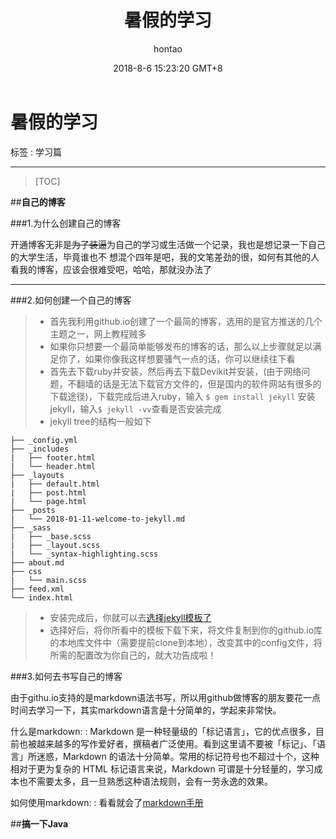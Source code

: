﻿---
layout: post
title: 暑假的学习
date: 2018-8-6 15:23:20 GMT+8 
description: what did i do in summer
img: post-6.jpg # Add image post (optional)
tags: [Blog, Meditation]
author: hontao # (optional)
---

# **暑假的学习**

标签 : 学习篇

---

> [TOC]

##**自己的博客**

###1.为什么创建自己的博客

开通博客无非是~~为了装逼~~为自己的学习或生活做一个记录，我也是想记录一下自己的大学生活，毕竟谁也不 想混个四年是吧，我的文笔差劲的很，如何有其他的人看我的博客，应该会很难受吧，哈哈，那就没办法了

---

###2.如何创建一个自己的博客

>* 首先我利用github.io创建了一个最简的博客，选用的是官方推送的几个主题之一，网上教程贼多
>* 如果你只想要一个最简单能够发布的博客的话，那么以上步骤就足以满足你了，如果你像我这样想要骚气一点的话，你可以继续往下看
>* 首先去下载ruby并安装，然后再去下载Devikit并安装，(由于网络问题，不翻墙的话是无法下载官方文件的，但是国内的软件网站有很多的下载途径)，下载完成后进入ruby，输入 `$ gem install jekyll` 安装jekyll，输入`$ jekyll -vv`查看是否安装完成
>* jekyll tree的结构一般如下
```
├── _config.yml
├── _includes
|   ├── footer.html
|   └── header.html
├── _layouts
|   ├── default.html
|   ├── post.html
|   └── page.html
├── _posts
|   └── 2018-01-11-welcome-to-jekyll.md
├── _sass
|   ├── _base.scss
|   ├── _layout.scss
|   └── _syntax-highlighting.scss
├── about.md
├── css
|   └── main.scss
├── feed.xml
└── index.html
```
>* 安装完成后，你就可以去[选择jekyll模板了](http://jekyllthemes.org/)
>* 选择好后，将你所看中的模板下载下来，将文件复制到你的github.io库的本地库文件中（需要提前clone到本地），改变其中的config文件，将所需的配置改为你自己的，就大功告成啦！

###3.如何去书写自己的博客

由于githu.io支持的是markdown语法书写，所以用github做博客的朋友要花一点时间去学习一下，其实markdown语言是十分简单的，学起来非常快。

什么是markdown:
:    Markdown 是一种轻量级的「标记语言」，它的优点很多，目前也被越来越多的写作爱好者，撰稿者广泛使用。看到这里请不要被「标记」、「语言」所迷惑，Markdown 的语法十分简单。常用的标记符号也不超过十个，这种相对于更为复杂的 HTML 标记语言来说，Markdown 可谓是十分轻量的，学习成本也不需要太多，且一旦熟悉这种语法规则，会有一劳永逸的效果。

如何使用markdown:
:    看看就会了[markdown手册](https://www.zybuluo.com/mdeditor?url=https://www.zybuluo.com/static/editor/md-help.markdown)


##**搞一下Java**


[jekyll-docs]: https://jekyllrb.com/docs/home
[jekyll-gh]:   https://github.com/jekyll/jekyll
[jekyll-talk]: https://talk.jekyllrb.com/




